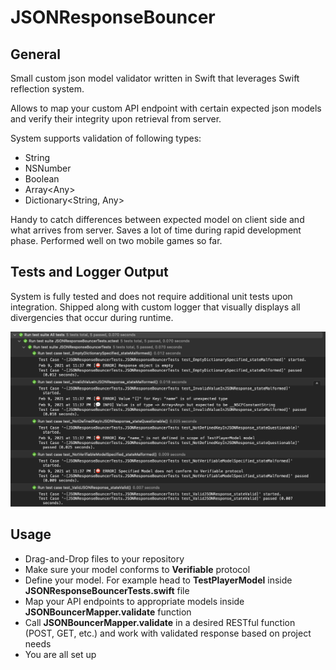 # JSONResponseBouncer

## General
Small custom json model validator written in Swift that leverages Swift reflection system.

Allows to map your custom API endpoint with certain expected json models and verify their integrity upon retrieval from server.

System supports validation of following types: 
* String
* NSNumber
* Boolean
* Array\<Any\>
* Dictionary\<String, Any\>

Handy to catch differences between expected model on client side and what arrives from server. Saves a lot of time during rapid development phase. Performed well on two mobile games so far.

## Tests and Logger Output
System is fully tested and does not require additional unit tests upon integration. Shipped along with custom logger that visually displays all divergencies that occur during runtime.

![Existing unit tests](/Img/JSONResponseBouncer-tests.png)

## Usage
* Drag-and-Drop files to your repository
* Make sure your model conforms to **Verifiable** protocol
* Define your model. For example head to **TestPlayerModel** inside **JSONResponseBouncerTests.swift** file
* Map your API endpoints to appropriate models inside **JSONBouncerMapper.validate** function
* Call **JSONBouncerMapper.validate** in a desired RESTful function (POST, GET, etc.) and work with validated response based on project needs
* You are all set up
